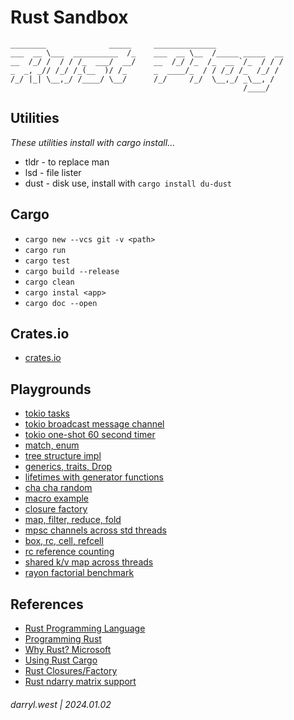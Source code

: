 # Rust Sandbox

```
________              _____     ______________               
___  __ \___  __________  /_    ___  __ \__  /_____ _____  __
__  /_/ /  / / /_  ___/  __/    __  /_/ /_  /_  __ `/_  / / /
_  _, _// /_/ /_(__  )/ /_      _  ____/_  / / /_/ /_  /_/ / 
/_/ |_| \__,_/ /____/ \__/      /_/     /_/  \__,_/ _\__, /  
                                                    /____/   
```

## Utilities

_These utilities install with cargo install..._

* tldr - to replace man
* lsd - file lister
* dust - disk use, install with `cargo install du-dust`


## Cargo

* `cargo new --vcs git -v <path>`
* `cargo run`
* `cargo test`
* `cargo build --release`
* `cargo clean`
* `cargo instal <app>`
* `cargo doc --open`

## Crates.io

* [crates.io](https://crates.io/)

## Playgrounds

* [tokio tasks](https://play.rust-lang.org/?version=stable&mode=debug&edition=2021&gist=3e12c3acbf26a1267e39ed4818642052)
* [tokio broadcast message channel](https://play.rust-lang.org/?version=stable&mode=debug&edition=2021&gist=b67a483276cdedfd2e6cb47c004c3f77)
* [tokio one-shot 60 second timer](https://play.rust-lang.org/?version=stable&mode=debug&edition=2021&gist=6c41f6a60c26adce2c83f50d6c3657dc)
* [match, enum](https://play.rust-lang.org/?version=stable&mode=debug&edition=2021&gist=3c814150602b044a57d9e715c318e65c)
* [tree structure impl](https://play.rust-lang.org/?version=stable&mode=debug&edition=2021&gist=3780b71fd0c56fb8bced9271f52ddd31)
* [generics, traits, Drop](https://play.rust-lang.org/?version=stable&mode=debug&edition=2021&gist=fc92502486d9de6be691fed36e6ca51b)
* [lifetimes with generator functions](https://play.rust-lang.org/?version=stable&mode=debug&edition=2021&gist=3780b71fd0c56fb8bced9271f52ddd31)
* [cha cha random](https://play.rust-lang.org/?version=stable&mode=debug&edition=2018&gist=e91c22fe16498afef8c8fa11f57b45a7)
* [macro example](https://play.rust-lang.org/?version=stable&mode=debug&edition=2021&gist=3780b71fd0c56fb8bced9271f52ddd31)
* [closure factory](https://play.rust-lang.org/?version=stable&mode=debug&edition=2021&gist=f9f4bc373ba58fe5fc0ff3feb6b2002d)
* [map, filter, reduce, fold]()
* [mpsc channels across std threads](https://play.rust-lang.org/?version=stable&mode=debug&edition=2021&gist=0eee5bfa80927aeeeb3cc9766db0e6a5)
* [box, rc, cell, refcell]()
* [rc reference counting]()
* [shared k/v map across threads]()
* [rayon factorial benchmark]()

## References

* [Rust Programming Language](https://doc.rust-lang.org/book/)
* [Programming Rust](https://learning.oreilly.com/library/view/-/9781492052586/ch02.html#rustup-and-cargo)
* [Why Rust? Microsoft](https://opensource.com/article/19/10/choose-rust-programming-language)
* [Using Rust Cargo](https://opensource.com/article/20/3/rust-cargo)
* [Rust Closures/Factory](https://web.mit.edu/rust-lang_v1.25/arch/amd64_ubuntu1404/share/doc/rust/html/book/first-edition/closures.html)
* [Rust ndarry matrix support](https://docs.rs/ndarray/0.15.6/ndarray/doc/ndarray_for_numpy_users/index.html)


###### darryl.west | 2024.01.02
